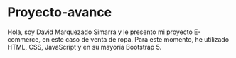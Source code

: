 # Proyecto-avance
<p>Hola, soy David Marquezado Simarra y le presento mi proyecto E-commerce, en este caso de venta de ropa.
Para este momento, he utilizado HTML, CSS, JavaScript y en su mayoría Bootstrap 5.</p>
